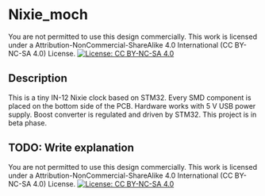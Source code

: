 # Nixie_moch

You are not permitted to use this design commercially.
This work is licensed under a Attribution-NonCommercial-ShareAlike 4.0 International (CC BY-NC-SA 4.0) License.
[![License: CC BY-NC-SA 4.0](https://licensebuttons.net/l/by-nc-sa/4.0/80x15.png)](https://creativecommons.org/licenses/by-nc-sa/4.0/)

## Description

This is a tiny IN-12 Nixie clock based on STM32. Every SMD component is placed on the bottom side of the PCB. Hardware works with 5 V USB power supply. Boost converter is regulated and driven by STM32.
This project is in beta phase.

## TODO: Write explanation

You are not permitted to use this design commercially.
This work is licensed under a Attribution-NonCommercial-ShareAlike 4.0 International (CC BY-NC-SA 4.0) License.
[![License: CC BY-NC-SA 4.0](https://licensebuttons.net/l/by-nc-sa/4.0/80x15.png)](https://creativecommons.org/licenses/by-nc-sa/4.0/)